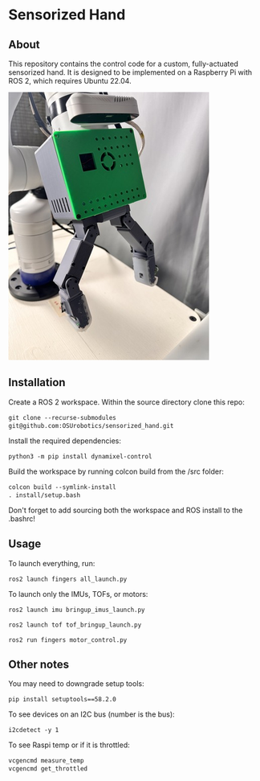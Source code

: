# Sensorized Hand

## About 
This repository contains the control code for a custom, fully-actuated sensorized hand. It is designed to be implemented on a Raspberry Pi with ROS 2, which requires Ubuntu 22.04. 

![Overview](resources/hand.jpg "The custom fully actuated hand.")

## Installation
Create a ROS 2 workspace. Within the source directory clone this repo:
```console
git clone --recurse-submodules git@github.com:OSUrobotics/sensorized_hand.git
```
Install the required dependencies:
```console
python3 -m pip install dynamixel-control
```
Build the workspace by running colcon build from the /src folder:
```console
colcon build --symlink-install
. install/setup.bash
```
Don't forget to add sourcing both the workspace and ROS install to the .bashrc!

## Usage
To launch everything, run:
```console
ros2 launch fingers all_launch.py
```
To launch only the IMUs, TOFs, or motors:
```console
ros2 launch imu bringup_imus_launch.py 
```
```console
ros2 launch tof tof_bringup_launch.py 
```
```console
ros2 run fingers motor_control.py 
```

## Other notes
You may need to downgrade setup tools:
```console
pip install setuptools==58.2.0
```
To see devices on an I2C bus (number is the bus):
```console
i2cdetect -y 1
```
To see Raspi temp or if it is throttled:
```console
vcgencmd measure_temp
vcgencmd get_throttled
```